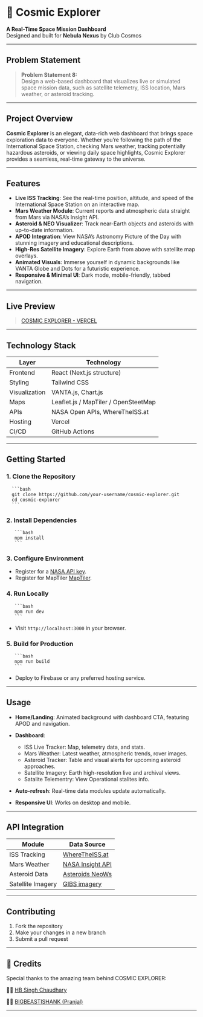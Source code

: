 # 🌌 Cosmic Explorer

**A Real-Time Space Mission Dashboard**  
Designed and built for **Nebula Nexus** by Club Cosmos

---

## Problem Statement

> **Problem Statement 8:**  
> Design a web-based dashboard that visualizes live or simulated space mission data, such as satellite telemetry, ISS location, Mars weather, or asteroid tracking.

---

## Project Overview

**Cosmic Explorer** is an elegant, data-rich web dashboard that brings space exploration data to everyone. Whether you’re following the path of the International Space Station, checking Mars weather, tracking potentially hazardous asteroids, or viewing daily space highlights, Cosmic Explorer provides a seamless, real-time gateway to the universe.

---

## Features

- **Live ISS Tracking**: See the real-time position, altitude, and speed of the International Space Station on an interactive map.
- **Mars Weather Module**: Current reports and atmospheric data straight from Mars via NASA’s Insight API.
- **Asteroid & NEO Visualizer**: Track near-Earth objects and asteroids with up-to-date information.
- **APOD Integration**: View NASA’s Astronomy Picture of the Day with stunning imagery and educational descriptions.
- **High-Res Satellite Imagery**: Explore Earth from above with satellite map overlays.
- **Animated Visuals**: Immerse yourself in dynamic backgrounds like VANTA Globe and Dots for a futuristic experience.
- **Responsive & Minimal UI**: Dark mode, mobile-friendly, tabbed navigation.

---

## Live Preview

> [COSMIC EXPLORER - VERCEL](https://cosmic-explorer-seven.vercel.app/)

---

## Technology Stack

| Layer            | Technology                  |
|------------------|----------------------------|
| Frontend         | React (Next.js structure)  |
| Styling          | Tailwind CSS               |
| Visualization    | VANTA.js, Chart.js         |
| Maps             | Leaflet.js / MapTiler / OpenSteetMap |
| APIs             | NASA Open APIs, WhereTheISS.at |
| Hosting          | Vercel                     |
| CI/CD            | GitHub Actions             |

---

## Getting Started

### 1. **Clone the Repository**
      ```bash
      git clone https://github.com/your-username/cosmic-explorer.git
      cd cosmic-explorer
      ```

### 2. Install Dependencies
       ```bash
       npm install
       ```

### 3. Configure Environment

- Register for a [NASA API key](https://api.nasa.gov/).
- Register for MapTiler [MapTiler](https://www.maptiler.com/).


### 4. Run Locally
       ```bash
       npm run dev
       ```
- Visit `http://localhost:3000` in your browser.

### 5. Build for Production
       ```bash
       npm run build
       ```

- Deploy to Firebase or any preferred hosting service.

---

## Usage

- **Home/Landing**: Animated background with dashboard CTA, featuring APOD and navigation.
- **Dashboard**:  
  - ISS Live Tracker: Map, telemetry data, and stats.
  - Mars Weather: Latest weather, atmospheric trends, rover images.
  - Asteroid Tracker: Table and visual alerts for upcoming asteroid approaches.
  - Satellite Imagery: Earth high-resolution live and archival views.
  - Satalite Telementry: View Operational stalites info.

- **Auto-refresh**: Real-time data modules update automatically.
- **Responsive UI**: Works on desktop and mobile.

---

## API Integration

| Module            | Data Source                                       |
|-------------------|---------------------------------------------------|
| ISS Tracking      | [WhereTheISS.at](https://wheretheiss.at/w/developer) |
| Mars Weather      | [NASA Insight API](https://api.nasa.gov/)         |
| Asteroid Data     | [Asteroids NeoWs](https://api.nasa.gov/)          |
| Satellite Imagery | [GIBS imagery](https://api.nasa.gov/)             |

---

## Contributing

1. Fork the repository
2. Make your changes in a new branch
3. Submit a pull request

---

## 👥 Credits
Special thanks to the amazing team behind COSMIC EXPLORER:
 
👨‍💻 [HB Singh Chaudhary](https://github.com/M4YH3M-DEV/) 
 
👨‍💻 [BIGBEASTISHANK (Pranjal)](https://bigbeastishank.com/) 

---
